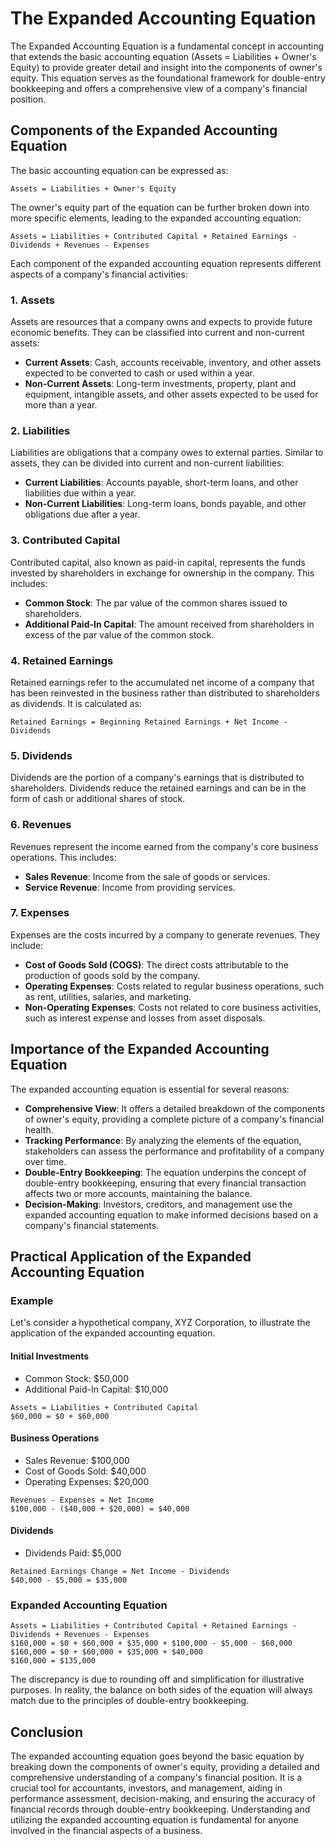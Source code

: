 # The Expanded Accounting Equation

The Expanded Accounting Equation is a fundamental concept in accounting that extends the basic accounting equation (Assets = Liabilities + Owner's Equity) to provide greater detail and insight into the components of owner's equity. This equation serves as the foundational framework for double-entry bookkeeping and offers a comprehensive view of a company's financial position.

## Components of the Expanded Accounting Equation

The basic accounting equation can be expressed as:

```
Assets = Liabilities + Owner's Equity
```

The owner's equity part of the equation can be further broken down into more specific elements, leading to the expanded accounting equation:

```
Assets = Liabilities + Contributed Capital + Retained Earnings - Dividends + Revenues - Expenses
```

Each component of the expanded accounting equation represents different aspects of a company's financial activities:

### 1. Assets

Assets are resources that a company owns and expects to provide future economic benefits. They can be classified into current and non-current assets:

- **Current Assets**: Cash, accounts receivable, inventory, and other assets expected to be converted to cash or used within a year.
- **Non-Current Assets**: Long-term investments, property, plant and equipment, intangible assets, and other assets expected to be used for more than a year.

### 2. Liabilities

Liabilities are obligations that a company owes to external parties. Similar to assets, they can be divided into current and non-current liabilities:

- **Current Liabilities**: Accounts payable, short-term loans, and other liabilities due within a year.
- **Non-Current Liabilities**: Long-term loans, bonds payable, and other obligations due after a year.

### 3. Contributed Capital

Contributed capital, also known as paid-in capital, represents the funds invested by shareholders in exchange for ownership in the company. This includes:

- **Common Stock**: The par value of the common shares issued to shareholders.
- **Additional Paid-In Capital**: The amount received from shareholders in excess of the par value of the common stock.

### 4. Retained Earnings

Retained earnings refer to the accumulated net income of a company that has been reinvested in the business rather than distributed to shareholders as dividends. It is calculated as:

```
Retained Earnings = Beginning Retained Earnings + Net Income - Dividends
```

### 5. Dividends

Dividends are the portion of a company's earnings that is distributed to shareholders. Dividends reduce the retained earnings and can be in the form of cash or additional shares of stock.

### 6. Revenues

Revenues represent the income earned from the company's core business operations. This includes:

- **Sales Revenue**: Income from the sale of goods or services.
- **Service Revenue**: Income from providing services.

### 7. Expenses

Expenses are the costs incurred by a company to generate revenues. They include:

- **Cost of Goods Sold (COGS)**: The direct costs attributable to the production of goods sold by the company.
- **Operating Expenses**: Costs related to regular business operations, such as rent, utilities, salaries, and marketing.
- **Non-Operating Expenses**: Costs not related to core business activities, such as interest expense and losses from asset disposals.

## Importance of the Expanded Accounting Equation

The expanded accounting equation is essential for several reasons:

- **Comprehensive View**: It offers a detailed breakdown of the components of owner's equity, providing a complete picture of a company's financial health.
- **Tracking Performance**: By analyzing the elements of the equation, stakeholders can assess the performance and profitability of a company over time.
- **Double-Entry Bookkeeping**: The equation underpins the concept of double-entry bookkeeping, ensuring that every financial transaction affects two or more accounts, maintaining the balance.
- **Decision-Making**: Investors, creditors, and management use the expanded accounting equation to make informed decisions based on a company's financial statements.

## Practical Application of the Expanded Accounting Equation

### Example

Let's consider a hypothetical company, XYZ Corporation, to illustrate the application of the expanded accounting equation.

#### Initial Investments

- Common Stock: $50,000
- Additional Paid-In Capital: $10,000

```
Assets = Liabilities + Contributed Capital
$60,000 = $0 + $60,000
```

#### Business Operations

- Sales Revenue: $100,000
- Cost of Goods Sold: $40,000
- Operating Expenses: $20,000

```
Revenues - Expenses = Net Income
$100,000 - ($40,000 + $20,000) = $40,000
```

#### Dividends

- Dividends Paid: $5,000

```
Retained Earnings Change = Net Income - Dividends
$40,000 - $5,000 = $35,000
```

### Expanded Accounting Equation

```
Assets = Liabilities + Contributed Capital + Retained Earnings - Dividends + Revenues - Expenses
$160,000 = $0 + $60,000 + $35,000 + $100,000 - $5,000 - $60,000
$160,000 = $0 + $60,000 + $35,000 + $40,000
$160,000 = $135,000
```

The discrepancy is due to rounding off and simplification for illustrative purposes. In reality, the balance on both sides of the equation will always match due to the principles of double-entry bookkeeping.

## Conclusion

The expanded accounting equation goes beyond the basic equation by breaking down the components of owner's equity, providing a detailed and comprehensive understanding of a company's financial position. It is a crucial tool for accountants, investors, and management, aiding in performance assessment, decision-making, and ensuring the accuracy of financial records through double-entry bookkeeping. Understanding and utilizing the expanded accounting equation is fundamental for anyone involved in the financial aspects of a business.